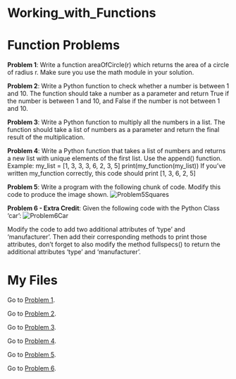 # Working_with_Functions

# Function Problems

**Problem 1**:
Write a function areaOfCircle(r) which returns the area of a circle of radius r.
Make sure you use the math module in your solution.

**Problem 2**:
Write a Python function to check whether a number is between 1 and 10. The
function should take a number as a parameter and return True if the number is between 1 and
10, and False if the number is not between 1 and 10.

**Problem 3**:
Write a Python function to multiply all the numbers in a list. The function should
take a list of numbers as a parameter and return the final result of the multiplication.

**Problem 4**:
Write a Python function that takes a list of numbers and returns a new list with
unique elements of the first list. Use the append() function.
Example:
my_list = [1, 3, 3, 3, 6, 2, 3, 5]
print(my_function(my_list))
If you’ve written my_function correctly, this code should print [1, 3, 6, 2, 5]

**Problem 5**:
Write a program with the following chunk of code. Modify this code to produce the
image shown. 
![Problem5Squares](https://user-images.githubusercontent.com/115571450/202940549-e3709c63-6767-4575-9a39-7f8ef3491147.PNG)

**Problem 6 - Extra Credit**:
Given the following code with the Python Class ‘car’:
![Problem6Car](https://user-images.githubusercontent.com/115571450/202941316-38eeb267-a8d7-4d77-ab87-515d6ab3211a.PNG)

Modify the code to add two additional attributes of ‘type’ and ‘manufacturer’. Then add their
corresponding methods to print those attributes, don’t forget to also modify the method
fullspecs() to return the additional attributes ‘type’ and ‘manufacturer’.

# My Files
Go to [Problem 1](https://github.com/Sledgehammer5568/Working_with_Functions/blob/e61c654bbe7e350f13fca50bdf62190161943979/Problem1AreaOfCircle.py).

Go to [Problem 2](https://github.com/Sledgehammer5568/Working_with_Functions/blob/e61c654bbe7e350f13fca50bdf62190161943979/Problem2CheckRange.py).

Go to [Problem 3](https://github.com/Sledgehammer5568/Working_with_Functions/blob/e61c654bbe7e350f13fca50bdf62190161943979/Problem3MulitplyList.py).

Go to [Problem 4](https://github.com/Sledgehammer5568/Working_with_Functions/blob/e61c654bbe7e350f13fca50bdf62190161943979/Problem4Unique.py).

Go to [Problem 5](https://github.com/Sledgehammer5568/Working_with_Functions/blob/e61c654bbe7e350f13fca50bdf62190161943979/Problem5Squares.py).

Go to [Problem 6](https://github.com/Sledgehammer5568/Working_with_Functions/blob/e61c654bbe7e350f13fca50bdf62190161943979/Problem6ClassCar.py).
